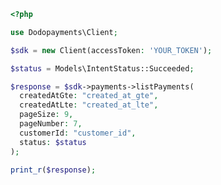 ```php
<?php

use Dodopayments\Client;

$sdk = new Client(accessToken: 'YOUR_TOKEN');

$status = Models\IntentStatus::Succeeded;

$response = $sdk->payments->listPayments(
  createdAtGte: "created_at_gte",
  createdAtLte: "created_at_lte",
  pageSize: 9,
  pageNumber: 7,
  customerId: "customer_id",
  status: $status
);

print_r($response);

```


<!-- This file was generated by liblab | https://liblab.com/ -->